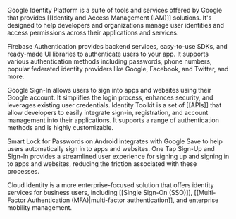 Google Identity Platform is a suite of tools and services offered by Google that provides [[Identity and Access Management (IAM)]] solutions. It's designed to help developers and organizations manage user identities and access permissions across their applications and services.

Firebase Authentication provides backend services, easy-to-use SDKs, and ready-made UI libraries to authenticate users to your app. It supports various authentication methods including passwords, phone numbers, popular federated identity providers like Google, Facebook, and Twitter, and more.

Google Sign-In allows users to sign into apps and websites using their Google account. It simplifies the login process, enhances security, and leverages existing user credentials. Identity Toolkit is a set of [[APIs]] that allow developers to easily integrate sign-in, registration, and account management into their applications. It supports a range of authentication methods and is highly customizable.

Smart Lock for Passwords on Android integrates with Google Save to help users automatically sign in to apps and websites. One Tap Sign-Up and Sign-In provides a streamlined user experience for signing up and signing in to apps and websites, reducing the friction associated with these processes.

Cloud Identity is a more enterprise-focused solution that offers identity services for business users, including [[Single Sign-On (SSO)]], [[Multi-Factor Authentication (MFA)|multi-factor authentication]], and enterprise mobility management.

